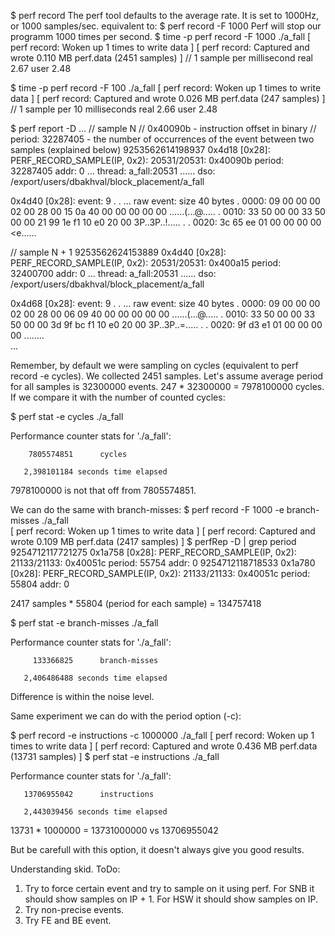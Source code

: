 $ perf record
The perf tool defaults to the average rate. It is set to 1000Hz, or 1000 samples/sec.
equivalent to:
$ perf record -F 1000
Perf will stop our programm 1000 times per second.
$ time -p perf record -F 1000 ./a_fall
[ perf record: Woken up 1 times to write data ]
[ perf record: Captured and wrote 0.110 MB perf.data (2451 samples) ] // 1 sample per millisecond
real 2.67
user 2.48	

$ time -p perf record -F 100 ./a_fall
[ perf record: Woken up 1 times to write data ]
[ perf record: Captured and wrote 0.026 MB perf.data (247 samples) ] // 1 sample per 10 milliseconds
real 2.66
user 2.48

$ perf report -D
...
// sample N
// 0x40090b - instruction offset in binary
// period: 32287405 - the number of occurrences of the event between two samples (explained below)
9253562614198937 0x4d18 [0x28]: PERF_RECORD_SAMPLE(IP, 0x2): 20531/20531: 0x40090b period: 32287405 addr: 0 
 ... thread: a_fall:20531
 ...... dso: /export/users/dbakhval/block_placement/a_fall

0x4d40 [0x28]: event: 9
.
. ... raw event: size 40 bytes
.  0000:  09 00 00 00 02 00 28 00 15 0a 40 00 00 00 00 00  ......(...@.....
.  0010:  33 50 00 00 33 50 00 00 21 99 1e f1 10 e0 20 00  3P..3P..!..... .
.  0020:  3c 65 ee 01 00 00 00 00                          <e......        

// sample N + 1
9253562624153889 0x4d40 [0x28]: PERF_RECORD_SAMPLE(IP, 0x2): 20531/20531: 0x400a15 period: 32400700 addr: 0
 ... thread: a_fall:20531
 ...... dso: /export/users/dbakhval/block_placement/a_fall

0x4d68 [0x28]: event: 9
.
. ... raw event: size 40 bytes
.  0000:  09 00 00 00 02 00 28 00 06 09 40 00 00 00 00 00  ......(...@.....
.  0010:  33 50 00 00 33 50 00 00 3d 9f bc f1 10 e0 20 00  3P..3P..=..... .
.  0020:  9f d3 e1 01 00 00 00 00                          ........  
...

Remember, by default we were sampling on cycles (equivalent to perf record -e cycles).
We collected 2451 samples. Let's assume average period for all samples is 32300000 events.
247 * 32300000 = 7978100000 cycles.
If we compare it with the number of counted cycles:

$ perf stat -e cycles ./a_fall                                                                                                           

 Performance counter stats for './a_fall':

        7805574851      cycles                                                      

       2,398101184 seconds time elapsed

7978100000 is not that off from 7805574851.


We can do the same with branch-misses:
$ perf record -F 1000 -e branch-misses ./a_fall                                                                                                        
[ perf record: Woken up 1 times to write data ]
[ perf record: Captured and wrote 0.109 MB perf.data (2417 samples) ]
$ perfRep -D | grep period
9254712117721275 0x1a758 [0x28]: PERF_RECORD_SAMPLE(IP, 0x2): 21133/21133: 0x40051c period: 55754 addr: 0
9254712118718533 0x1a780 [0x28]: PERF_RECORD_SAMPLE(IP, 0x2): 21133/21133: 0x40051c period: 55804 addr: 0

2417 samples * 55804 (period for each sample) = 134757418

$ perf stat -e branch-misses ./a_fall

 Performance counter stats for './a_fall':

         133366825      branch-misses                                               

       2,406486488 seconds time elapsed

Difference is within the noise level.

Same experiment we can do with the period option (-c):

$ perf record -e instructions -c 1000000 ./a_fall
[ perf record: Woken up 1 times to write data ]
[ perf record: Captured and wrote 0.436 MB perf.data (13731 samples) ]
$ perf stat -e instructions ./a_fall                                                                                                                      

 Performance counter stats for './a_fall':

       13706955042      instructions                                                

       2,443039456 seconds time elapsed

13731 * 1000000 = 13731000000 
		      vs
		  13706955042

But be carefull with this option, it doesn't always give you good results.


Understanding skid.
ToDo: 
1. Try to force certain event and try to sample on it using perf.
   For SNB it should show samples on IP + 1.
   For HSW it should show samples on IP.
2. Try non-precise events.
3. Try FE and BE event.

